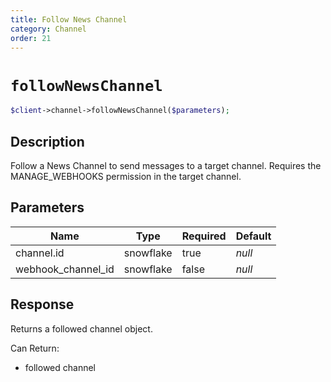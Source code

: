 ```yaml
---
title: Follow News Channel
category: Channel
order: 21
---
```


# `followNewsChannel`

```php
$client->channel->followNewsChannel($parameters);
```

## Description

Follow a News Channel to send messages to a target channel. Requires the MANAGE_WEBHOOKS permission in the target channel.

## Parameters


Name | Type | Required | Default
--- | --- | --- | ---
channel.id | snowflake | true | *null*
webhook_channel_id | snowflake | false | *null*

## Response

Returns a followed channel object.

Can Return:

* followed channel
